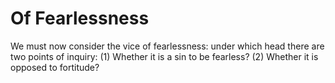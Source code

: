 # Of Fearlessness

We must now consider the vice of fearlessness: under which head there are two points of inquiry:
(1) Whether it is a sin to be fearless?
(2) Whether it is opposed to fortitude?